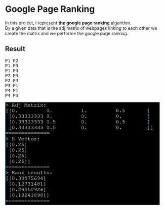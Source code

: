 # Google Page Ranking

In this project, I represent <b>the google page ranking</b> algorithm.<br />
By a given data that is the adj matrix of webpages linking to each other we create the matrix
and we performe the google page ranking.

## Result
<pre>
P1 P2
P1 P3
P1 P4
P2 P3
P2 P4
P3 P1
P4 P1
P4 P3
</pre>

<img src="result.png" width="500" />
